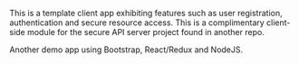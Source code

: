 This is a template client app exhibiting features such as user registration, authentication and secure resource access.
This is a complimentary client-side module for the secure API server project found in another repo.

Another demo app using Bootstrap, React/Redux and NodeJS.
